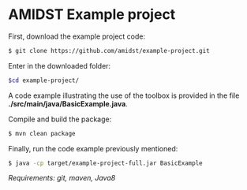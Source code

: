 # AMIDST Example project

First, download the example project code:

```bash
$ git clone https://github.com/amidst/example-project.git
```

Enter in the downloaded folder:

```bash
$cd example-project/
```

A code example illustrating the use of the toolbox is provided in the file **./src/main/java/BasicExample.java**. 

Compile and build the package:

```bash
$ mvn clean package
```

Finally, run the code example previously mentioned:

```bash
$ java -cp target/example-project-full.jar BasicExample

```


*Requirements: git, maven, Java8*
